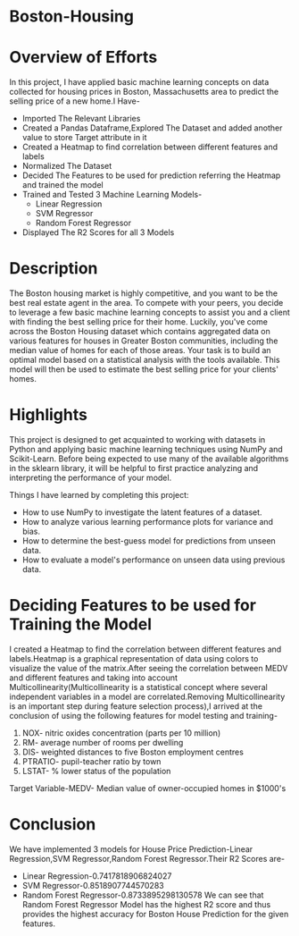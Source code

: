 # Boston-Housing
# Overview of Efforts
In this project, I have applied basic machine learning concepts on data collected for housing prices in Boston, Massachusetts area to predict the selling price of a new home.I Have-
* Imported The Relevant Libraries
* Created a Pandas Dataframe,Explored The Dataset and added another value to store Target attribute in it
* Created a Heatmap to find correlation between different features and labels
* Normalized The Dataset
* Decided The Features to be used for prediction referring the Heatmap and trained the model
* Trained and Tested 3 Machine Learning Models-
  * Linear Regression
  * SVM Regressor
  * Random Forest Regressor
* Displayed The R2 Scores for all 3 Models
# Description
The Boston housing market is highly competitive, and you want to be the best real estate agent in the area. To compete with your peers, you decide to leverage a few basic machine learning concepts to assist you and a client with finding the best selling price for their home. Luckily, you've come across the Boston Housing dataset which contains aggregated data on various features for houses in Greater Boston communities, including the median value of homes for each of those areas. Your task is to build an optimal model based on a statistical analysis with the tools available. This model will then be used to estimate the best selling price for your clients' homes.
# Highlights
This project is designed to get acquainted to working with datasets in Python and applying basic machine learning techniques using NumPy and Scikit-Learn. Before being expected to use many of the available algorithms in the sklearn library, it will be helpful to first practice analyzing and interpreting the performance of your model.

Things I have learned by completing this project:

* How to use NumPy to investigate the latent features of a dataset.
* How to analyze various learning performance plots for variance and bias.
* How to determine the best-guess model for predictions from unseen data.
* How to evaluate a model's performance on unseen data using previous data.
# Deciding Features to be used for Training the Model
I created a Heatmap to find the correlation between different features and labels.Heatmap is a graphical representation of data using colors to visualize the value of the matrix.After seeing the correlation between MEDV and different features and taking into account Multicollinearity(Multicollinearity is a statistical concept where several independent variables in a model are correlated.Removing Multicollinearity is an important step during feature selection process),I arrived at the conclusion of using the following features for model testing and training-
1. NOX- nitric oxides concentration (parts per 10 million)
2. RM- average number of rooms per dwelling
3. DIS- weighted distances to five Boston employment centres
4. PTRATIO- pupil-teacher ratio by town
5. LSTAT- % lower status of the population

Target Variable-MEDV- Median value of owner-occupied homes in $1000's

# Conclusion
We have implemented 3 models for House Price Prediction-Linear Regression,SVM Regressor,Random Forest Regressor.Their R2 Scores are-

* Linear Regression-0.7417818906824027
* SVM Regressor-0.8518907744570283
* Random Forest Regressor-0.8733895298130578
We can see that Random Forest Regressor Model has the highest R2 score and thus provides the highest accuracy for Boston House Prediction for the given features.
